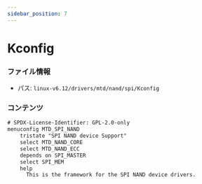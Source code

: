 ```yaml
---
sidebar_position: 7
---
```

# Kconfig

### ファイル情報

- パス: `linux-v6.12/drivers/mtd/nand/spi/Kconfig`

### コンテンツ

```txt
# SPDX-License-Identifier: GPL-2.0-only
menuconfig MTD_SPI_NAND
	tristate "SPI NAND device Support"
	select MTD_NAND_CORE
	select MTD_NAND_ECC
	depends on SPI_MASTER
	select SPI_MEM
	help
	  This is the framework for the SPI NAND device drivers.

```
